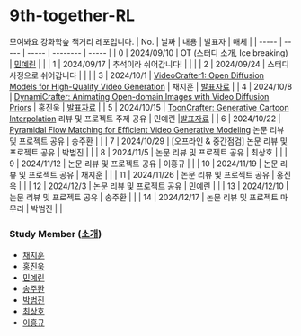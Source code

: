 # 9th-together-RL
모여봐요 강화학숲 책거리 레포입니다.
| No. | 날짜 | 내용 | 발표자 | 매체 | 
| ----- | ----- | ----- | -------- | ----- |
| 0 | 2024/09/10 | OT (스터디 소개, Ice breaking) | [민예린]() | | 
| 1 | 2024/09/17 | 추석이라 쉬어갑니다! |  |  | 
| 2 | 2024/09/24 | 스터디 사정으로 쉬어갑니다 |  |  | 
| 3 | 2024/10/1 | [VideoCrafter1: Open Diffusion Models for High-Quality Video Generation](https://arxiv.org/abs/2310.19512) | 채지훈 | [발표자료](./VideoCrafter1.pdf) | 
| 4 | 2024/10/8 | [DynamiCrafter: Animating Open-domain Images with Video Diffusion Priors](https://arxiv.org/abs/2310.12190) | 홍진욱 | [발표자료](.\DynamiCrafter.pdf) | 
| 5 | 2024/10/15 | [ToonCrafter: Generative Cartoon Interpolation](https://arxiv.org/abs/2405.17933) 리뷰 및 프로젝트 주제 공유 | 민예린 |[발표자료](.\ToonCrafter.pdf) | 
| 6 | 2024/10/22 | [Pyramidal Flow Matching for Efficient Video Generative Modeling](https://pyramid-flow.github.io/) 논문 리뷰 및 프로젝트 공유 | 송주환 |  | 
| 7 | 2024/10/29 | [오프라인 & 중간점검] 논문 리뷰 및 프로젝트 공유 | 박범진 |  | 
| 8 | 2024/11/5 | 논문 리뷰 및 프로젝트 공유 | 최상호 |  | 
| 9 | 2024/11/12 | 논문 리뷰 및 프로젝트 공유 | 이홍규 |  | 
| 10 | 2024/11/19 | 논문 리뷰 및 프로젝트 공유 | 채지훈 |  | 
| 11 | 2024/11/26 | 논문 리뷰 및 프로젝트 공유 | 홍진욱 |  | 
| 12 | 2024/12/3 | 논문 리뷰 및 프로젝트 공유 | 민예린 |  | 
| 13 | 2024/12/10 | 논문 리뷰 및 프로젝트 공유 | 송주환 |  | 
| 14 | 2024/12/17 | 논문 리뷰 및 프로젝트 마무리 | 박범진 |  | 

### Study Member ([소개](https://github.com/Pseudo-Lab/9th-together-RL/discussions/1))

* [채지훈]()
* [홍진욱]()
* [민예린]()
* [송주환]()
* [박범진]()
* [최상호]()
* [이홍규]()
